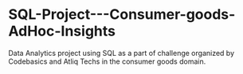 # SQL-Project---Consumer-goods-AdHoc-Insights
Data Analytics project using SQL as a part of challenge organized by Codebasics and Atliq Techs in the consumer goods domain.
